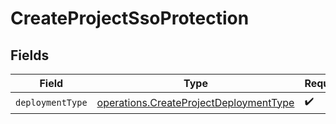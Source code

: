# CreateProjectSsoProtection


## Fields

| Field                                                                                            | Type                                                                                             | Required                                                                                         | Description                                                                                      |
| ------------------------------------------------------------------------------------------------ | ------------------------------------------------------------------------------------------------ | ------------------------------------------------------------------------------------------------ | ------------------------------------------------------------------------------------------------ |
| `deploymentType`                                                                                 | [operations.CreateProjectDeploymentType](../../models/operations/createprojectdeploymenttype.md) | :heavy_check_mark:                                                                               | N/A                                                                                              |
